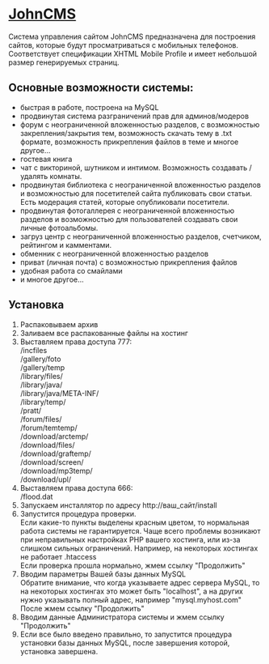 # [JohnCMS](http://johncms.com)

Система управления сайтом JohnCMS предназначена для построения сайтов, которые будут просматриваться с мобильных телефонов.
Соответствует спецификации XHTML Mobile Profile и имеет небольшой размер генерируемых страниц.

## Основные возможности системы:
- быстрая в работе, построена на MySQL
- продвинутая система разграничений прав для админов/модеров
- форум с неограниченной вложенностью разделов, с возможностью
  закрепления/закрытия тем, возможность скачать тему в .txt формате,
  возможность прикрепления файлов в теме и многое другое...
- гостевая книга
- чат с викториной, шутником и интимом. Возможность создавать /
  удалять комнаты.
- продвинутая библиотека с неограниченной вложенностью разделов и
  возможностью для посетителей сайта публиковать свои статьи.
  Есть модерация статей, которые опубликовали посетители.
- продвинутая фотогаллерея с неограниченной вложенностью разделов
  и возможностью для пользователей создавать свои личные фотоальбомы.
- загруз центр с неограниченной вложенностью разделов, счетчиком,
  рейтингом и камментами.
- обменник с неограниченной вложенностью разделов
- приват (личная почта) с возможностью прикрепления файлов
- удобная работа со смайлами
- и многое другое...

## Установка
1. Распаковываем архив
2. Заливаем все распакованные файлы на хостинг
3. Выставляем права доступа 777:  
   /incfiles  
   /gallery/foto  
   /gallery/temp  
   /library/files/  
   /library/java/  
   /library/java/META-INF/  
   /library/temp/  
   /pratt/  
   /forum/files/  
   /forum/temtemp/  
   /download/arctemp/  
   /download/files/  
   /download/graftemp/  
   /download/screen/  
   /download/mp3temp/  
   /download/upl/  
4. Выставляем права доступа 666:  
   /flood.dat
5. Запускаем инсталлятор по адресу http://ваш_сайт/install
6. Запустится процедура проверки.  
   Если какие-то пункты выделены красным цветом, то нормальная работа системы не гарантируется. Чаще всего проблемы возникают при неправильных настройках PHP вашего хостинга, или из-за слишком сильных ограничений. Например, на некоторых хостингах не работает .htaccess  
   Если проверка прошла нормально, жмем ссылку "Продолжить"
7. Вводим параметры Вашей базы данных MySQL  
   Обратите внимание, что когда указываете адрес сервера MySQL, то на некоторых хостингах это может быть "localhost", а на других нужно указывать полный адрес, например "mysql.myhost.com"  
   После жмем ссылку "Продолжить"
8. Вводим данные Администратора системы и жмем ссылку "Продолжить"
9. Если все было введено правильно, то запустится процедура установки базы данных MySQL, после завершения которой, установка завершена.
